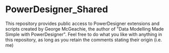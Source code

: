 # PowerDesigner_Shared
This repository provides public access to PowerDesigner extensions and scripts created by George McGeachie,
the author of "Data Modelling Made Simple with PowerDesigner".
Feel free to do what you like with anything in this repository, as long as you retain the comments stating their origin (i.e. me)
